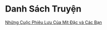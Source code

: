 # Danh Sách Truyện

[Những Cuộc Phiêu Lưu Của Mít Đặc và Các Bạn](/nhung_cuoc_phieu_luu_cua_mit_dac_va_cac_ban/chuong_1.md)
